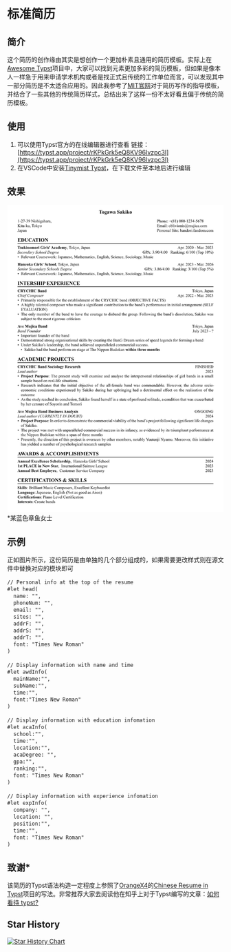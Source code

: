 # 标准简历
## 简介
这个简历的创作缘由其实是想创作一个更加朴素且通用的简历模板。实际上在[Awesome Typst](https://github.com/qjcg/awesome-typst/tree/main)项目中，大家可以找到元素更加多彩的简历模板，但如果是像本人一样急于用来申请学术机构或者是找正式且传统的工作单位而言，可以发现其中一部分简历是不太适合应用的。因此我参考了[MIT官网](https://capd.mit.edu/resources/resumes-writing-about-your-skills/)对于简历写作的指导模板，并结合了一些其他的传统简历样式，总结出来了这样一份不太好看且偏于传统的简历模板。
## 使用
1. 可以使用Typst官方的在线编辑器进行查看
   链接：[https://typst.app/project/rKPkGrk5eQ8KV96Ivzpc3l](https://typst.app/project/rKPkGrk5eQ8KV96Ivzpc3l)
2. 在VSCode中安装[Tinymist Typst](https://marketplace.visualstudio.com/items?itemName=myriad-dreamin.tinymist)，在下载文件至本地后进行编辑
## 效果
![Standard Resume](/image/resume.png)
*某蓝色章鱼女士
## 示例
正如图片所示，这份简历是由单独的几个部分组成的，如果需要更改样式则在源文件中替换对应的模块即可
```typst
// Personal info at the top of the resume
#let head(
  name: "",
  phoneNum: "",
  email: "",
  sites: "",
  addrF: "",
  addrS: "",
  addrT: "",
  font: "Times New Roman"
)

// Display information with name and time
#let awdInfo(
  mainName:"",
  subName:"",
  time:"",
  font:"Times New Roman"
)

// Display information with education infomation
#let acaInfo(
  school:"",
  time:"",
  location:"",
  acaDegree: "",
  gpa:"",
  ranking:"",
  font: "Times New Roman"
)

// Display information with experience infomation
#let expInfo(
  company: "",
  location: "",
  position:"",
  time:"",
  font: "Times New Roman"
)
```
## 致谢*
该简历的Typst语法构造一定程度上参照了[OrangeX4](https://github.com/OrangeX4)的[Chinese Resume in Typst](https://github.com/OrangeX4/Chinese-Resume-in-Typst)项目的写法。非常推荐大家去阅读他在知乎上对于Typst编写的文章：[如何看待 typst?](
https://www.zhihu.com/question/591143170/answer/3304601296)

## Star History

[![Star History Chart](https://api.star-history.com/svg?repos=MistyWhisper/Typst-Standard-Resume&type=Date)](https://star-history.com/#MistyWhisper/Typst-Standard-Resume&Date)
